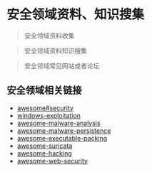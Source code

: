 <h1>安全领域资料、知识搜集</h1>

> 安全领域资料收集

> 安全领域资料知识搜集

> 安全领域常见网站或者论坛
  
 

## 安全领域相关链接

- [awesome#security](https://github.com/sindresorhus/awesome#security)
- [windows-exploitation](https://github.com/sathwikch/windows-exploitation)
- [awesome-malware-analysis](https://github.com/rshipp/awesome-malware-analysis)
- [awesome-malware-persistence](https://github.com/Karneades/awesome-malware-persistence#readme)
- [awesome-executable-packing](https://github.com/packing-box/awesome-executable-packing#readme)
- [awesome-suricata](https://github.com/satta/awesome-suricata#readme)
- [awesome-hacking](https://github.com/carpedm20/awesome-hacking#readme)
- [awesome-web-security](https://github.com/qazbnm456/awesome-web-security#readme)
